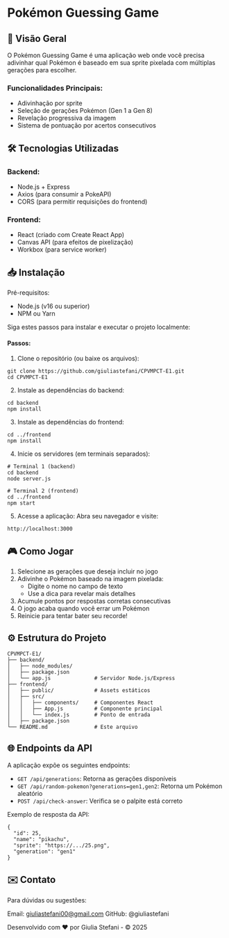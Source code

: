 
# Pokémon Guessing Game

## 📌 Visão Geral
O Pokémon Guessing Game é uma aplicação web onde você precisa adivinhar qual Pokémon é baseado em sua sprite pixelada com múltiplas gerações para escolher.

### Funcionalidades Principais:

- Adivinhação por sprite
- Seleção de gerações Pokémon (Gen 1 a Gen 8)
- Revelação progressiva da imagem
- Sistema de pontuação por acertos consecutivos

## 🛠️ Tecnologias Utilizadas

### Backend:

- Node.js + Express
- Axios (para consumir a PokeAPI)
- CORS (para permitir requisições do frontend)

### Frontend:

- React (criado com Create React App)
- Canvas API (para efeitos de pixelização)
- Workbox (para service worker)

## 📥 Instalação

Pré-requisitos:
- Node.js (v16 ou superior)
- NPM ou Yarn

Siga estes passos para instalar e executar o projeto localmente:

#### Passos:
1. Clone o repositório (ou baixe os arquivos):

```
git clone https://github.com/giuliastefani/CPVMPCT-E1.git
cd CPVMPCT-E1
```

2. Instale as dependências do backend:

```
cd backend
npm install
```

3. Instale as dependências do frontend:

```
cd ../frontend
npm install
```

4. Inicie os servidores (em terminais separados):

```
# Terminal 1 (backend)
cd backend
node server.js
```
```
# Terminal 2 (frontend)
cd ../frontend
npm start
```

5. Acesse a aplicação:
Abra seu navegador e visite:

`http://localhost:3000`

## 🎮 Como Jogar

1. Selecione as gerações que deseja incluir no jogo
2. Adivinhe o Pokémon baseado na imagem pixelada:
    - Digite o nome no campo de texto
    - Use a dica para revelar mais detalhes
3. Acumule pontos por respostas corretas consecutivas
4. O jogo acaba quando você errar um Pokémon
5. Reinicie para tentar bater seu recorde!

## ⚙️ Estrutura do Projeto

```
CPVMPCT-E1/
├── backend/
│   ├── node_modules/
│   ├── package.json
│   └── app.js              # Servidor Node.js/Express
├── frontend/
│   ├── public/             # Assets estáticos
│   ├── src/
│   │   ├── components/     # Componentes React
│   │   ├── App.js          # Componente principal
│   │   └── index.js        # Ponto de entrada
│   ├── package.json
└── README.md               # Este arquivo
```

## 🌐 Endpoints da API

A aplicação expõe os seguintes endpoints:

- `GET /api/generations`: Retorna as gerações disponíveis
- `GET /api/random-pokemon?generations=gen1,gen2`: Retorna um Pokémon aleatório
- `POST /api/check-answer`: Verifica se o palpite está correto

Exemplo de resposta da API:

```
{
  "id": 25,
  "name": "pikachu",
  "sprite": "https://.../25.png",
  "generation": "gen1"
}
```

## ✉️ Contato
Para dúvidas ou sugestões:

Email: giuliastefani00@gmail.com
GitHub: @giuliastefani

Desenvolvido com ❤️ por Giulia Stefani - © 2025